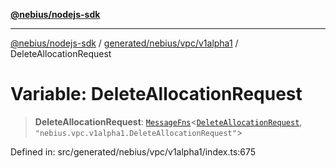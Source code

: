[**@nebius/nodejs-sdk**](../../../../../README.md)

---

[@nebius/nodejs-sdk](../../../../../README.md) / [generated/nebius/vpc/v1alpha1](../README.md) / DeleteAllocationRequest

# Variable: DeleteAllocationRequest

> **DeleteAllocationRequest**: [`MessageFns`](../../../../../runtime/protos/core/interfaces/MessageFns.md)\<[`DeleteAllocationRequest`](../interfaces/DeleteAllocationRequest.md), `"nebius.vpc.v1alpha1.DeleteAllocationRequest"`\>

Defined in: src/generated/nebius/vpc/v1alpha1/index.ts:675
